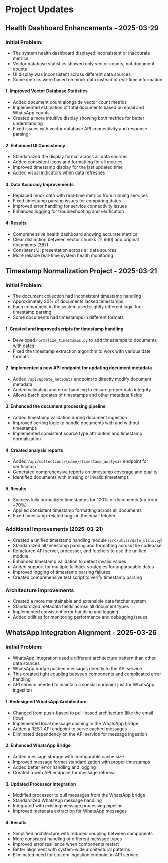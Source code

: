 # Project Updates

## Health Dashboard Enhancements - 2025-03-29

### Initial Problem:
- The system health dashboard displayed inconsistent or inaccurate metrics
- Vector database statistics showed only vector counts, not document counts
- UI display was inconsistent across different data sources
- Some metrics were based on mock data instead of real-time information

#### 1. Improved Vector Database Statistics
- Added document count alongside vector count metrics
- Implemented estimation of total documents based on email and WhatsApp counts
- Created a more intuitive display showing both metrics for better understanding
- Fixed issues with vector database API connectivity and response parsing

#### 2. Enhanced UI Consistency
- Standardized the display format across all data sources
- Added consistent icons and formatting for all metrics
- Improved timestamp display for the last updated time
- Added visual indicators when data refreshes

#### 3. Data Accuracy Improvements
- Replaced mock data with real-time metrics from running services
- Fixed timestamp parsing issues for comparing dates
- Improved error handling for service connectivity issues
- Enhanced logging for troubleshooting and verification

#### 4. Results
- Comprehensive health dashboard showing accurate metrics
- Clear distinction between vector chunks (11,660) and original documents (387)
- Consistent UI presentation across all data sources
- More reliable real-time system health monitoring

## Timestamp Normalization Project - 2025-03-21

### Initial Problem:
- The document collection had inconsistent timestamp handling
- Approximately 30% of documents lacked timestamps
- Each component in the system used slightly different logic for timestamp parsing
- Some documents had timestamps in different formats

#### 1. Created and improved scripts for timestamp handling
- Developed `normalize_timestamps.py` to add timestamps to documents with dates
- Fixed the timestamp extraction algorithm to work with various date formats

#### 2. Implemented a new API endpoint for updating document metadata
- Added `/api/update_metadata` endpoint to directly modify document metadata
- Added validation and error handling to ensure proper data integrity
- Allows batch updates of timestamps and other metadata fields

#### 3. Enhanced the document processing pipeline
- Added timestamp validation during document ingestion
- Improved sorting logic to handle documents with and without timestamps
- Implemented consistent source type attribution and timestamp normalization

#### 4. Created analysis reports
- Added `/api/collections/{name}/timestamp_analysis` endpoint for verification
- Generated comprehensive reports on timestamp coverage and quality
- Identified documents with missing or invalid timestamps

#### 5. Results
- Successfully normalized timestamps for 100% of documents (up from ~70%)
- Applied consistent timestamp formatting across all documents
- Fixed timestamp-related bugs in the email fetcher

### Additional Improvements (2025-03-21)
- Created a unified timestamp handling module (`src/utils/date_utils.py`)
- Standardized all timestamp parsing and formatting across the codebase
- Refactored API server, processor, and fetchers to use the unified module
- Enhanced timestamp validation to detect invalid values
- Added support for multiple fallback strategies for unparseable dates
- Improved logging of timestamp parsing failures
- Created comprehensive test script to verify timestamp parsing

### Architecture Improvements
- Created a more maintainable and extensible data fetcher system
- Standardized metadata fields across all document types
- Implemented consistent error handling and logging
- Added utilities for monitoring performance and debugging issues 

## WhatsApp Integration Alignment - 2025-03-26

### Initial Problem:
- WhatsApp integration used a different architecture pattern than other data sources
- WhatsApp bridge pushed messages directly to the API service
- This created tight coupling between components and complicated error handling
- API service needed to maintain a special endpoint just for WhatsApp ingestion

#### 1. Redesigned WhatsApp Architecture
- Changed from push-based to pull-based architecture (like the email flow)
- Implemented local message caching in the WhatsApp bridge
- Added a REST API endpoint to serve cached messages
- Eliminated dependency on the API service for message ingestion

#### 2. Enhanced WhatsApp Bridge
- Added message storage with configurable cache size
- Improved message format standardization with proper timestamps
- Added better error handling and logging
- Created a web API endpoint for message retrieval

#### 3. Updated Processor Integration
- Modified processor to pull messages from the WhatsApp bridge
- Standardized WhatsApp message handling
- Integrated with existing message processing pipeline
- Improved metadata extraction for WhatsApp messages

#### 4. Results
- Simplified architecture with reduced coupling between components
- More consistent handling of different message types
- Improved error resilience when components restart
- Better alignment with system-wide architectural patterns
- Eliminated need for custom ingestion endpoint in API service 